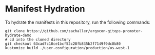 # Manifest Hydration

To hydrate the manifests in this repository, run the following commands:

```shell
git clone https://github.com/zachaller/argocon-gitops-promoter-hydrate-demo
# cd into the cloned directory
git checkout 63cad7c10ce1bcf52c28fb835b2f7149f9dc8b80
kustomize build ./user-configuration/production/us-west-1
```
